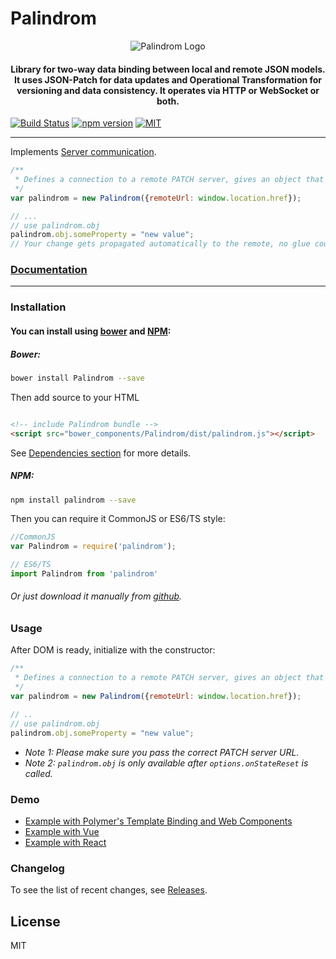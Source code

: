 # Palindrom
<p align="center">
  <img title="Palindrom" alt="Palindrom Logo" src="https://cloud.githubusercontent.com/assets/17054134/25017514/5f22bcd4-2084-11e7-816c-ee249e1b3164.png">
</p>

<h4 align="center">
Library for two-way data binding between local and remote JSON models. It uses JSON-Patch for data updates and Operational Transformation for versioning and data consistency. It operates via HTTP or WebSocket or both.
</h4>

[![Build Status](https://travis-ci.org/Palindrom/Palindrom.svg?branch=master)](https://travis-ci.org/Palindrom/Palindrom)
[![npm version](https://badge.fury.io/js/palindrom.svg)](https://badge.fury.io/js/palindrom)
[![MIT](https://badges.frapsoft.com/os/mit/mit.svg?v=102)](https://opensource.org/licenses/MIT)

---

Implements [Server communication](https://github.com/Starcounter-Jack/PuppetJs/wiki/Server-communication).

```js
/**
 * Defines a connection to a remote PATCH server, gives an object that is persistent between browser and server
 */
var palindrom = new Palindrom({remoteUrl: window.location.href});

// ...
// use palindrom.obj
palindrom.obj.someProperty = "new value";
// Your change gets propagated automatically to the remote, no glue code needed.
```

### [Documentation](https://palindrom.github.io/docs)

---

### Installation

#### You can install using [bower](http://bower.io/) and [NPM](http://npmjs.com/):

##### Bower:

```sh
bower install Palindrom --save
```

Then add source to your HTML

```html

<!-- include Palindrom bundle -->
<script src="bower_components/Palindrom/dist/palindrom.js"></script>
```
See [Dependencies section](https://github.com/Palindrom/Palindrom#dependencies) for more details.

##### NPM:

```sh
npm install palindrom --save
```

Then you can require it CommonJS or ES6/TS style:

```js
//CommonJS
var Palindrom = require('palindrom');

// ES6/TS
import Palindrom from 'palindrom'
```

###### Or just download it manually from [github](https://github.com/Palindrom/Palindrom/archive/master.zip).

### Usage

After DOM is ready, initialize with the constructor:

```js
/**
 * Defines a connection to a remote PATCH server, gives an object that is persistent between browser and server
 */
var palindrom = new Palindrom({remoteUrl: window.location.href});

// ..
// use palindrom.obj
palindrom.obj.someProperty = "new value";
```
* *Note 1: Please make sure you pass the correct PATCH server URL.*
* *Note 2: `palindrom.obj` is only available after `options.onStateReset` is called.*

### Demo

- [Example with Polymer's Template Binding and Web Components](http://Palindrom.github.io/lab/polymer/index.html)
- [Example with Vue](http://Palindrom.github.io/lab/vue/index.html)
- [Example with React](http://Palindrom.github.io/lab/react/index.html)


### Changelog

To see the list of recent changes, see [Releases](https://github.com/Palindrom/Palindrom/releases).

## License

MIT
